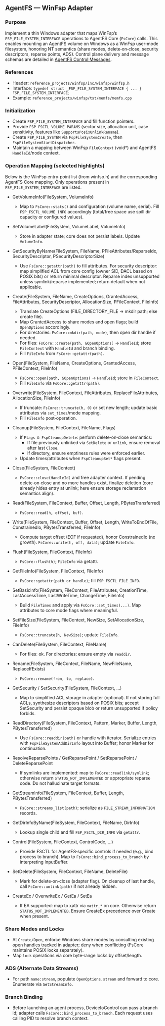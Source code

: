 ## AgentFS — WinFsp Adapter

### Purpose

Implement a thin Windows adapter that maps WinFsp’s `FSP_FILE_SYSTEM_INTERFACE` operations to AgentFS Core (`FsCore`) calls. This enables mounting an AgentFS volume on Windows as a WinFsp user‑mode filesystem, honoring NT semantics (share modes, delete‑on‑close, security descriptors, reparse points, ADS). Control plane delivery and message schemas are detailed in [AgentFS Control Messages](AgentFS%20Control%20Messages.md).

### References

- Header: `reference_projects/winfsp/inc/winfsp/winfsp.h`
- Interface: `typedef struct _FSP_FILE_SYSTEM_INTERFACE { ... } FSP_FILE_SYSTEM_INTERFACE;`
- Example: `reference_projects/winfsp/tst/memfs/memfs.cpp`

### Initialization

- Create `FSP_FILE_SYSTEM_INTERFACE` and fill function pointers.
- Provide `FSP_FSCTL_VOLUME_PARAMS` (sector size, allocation unit, case sensitivity, features like `SupportsPosixUnlinkRename`).
- Create `FSP_FILE_SYSTEM` via `FspFileSystemCreate`, then `FspFileSystemStartDispatcher`.
- Maintain a mapping between WinFsp `FileContext` (void\*) and AgentFS `HandleId`/node context.

### Operation Mapping (selected highlights)

Below is the WinFsp entry‑point list (from winfsp.h) and the corresponding AgentFS Core mapping. Only operations present in `FSP_FILE_SYSTEM_INTERFACE` are listed.

- GetVolumeInfo(FileSystem, VolumeInfo)
  - Map to `FsCore::stats()` and configuration (volume name, serial). Fill `FSP_FSCTL_VOLUME_INFO` accordingly (total/free space use spill dir capacity or configured values).

- SetVolumeLabel(FileSystem, VolumeLabel, VolumeInfo)
  - Store in adapter state; core does not persist labels. Update `VolumeInfo`.

- GetSecurityByName(FileSystem, FileName, PFileAttributes/ReparseIdx, SecurityDescriptor, PSecurityDescriptorSize)
  - Use `FsCore::getattr(path)` to fill attributes. For security descriptor: map simplified ACL from core config (owner SID, DACL based on POSIX bits) or return minimal descriptor. Reparse index unsupported unless symlink/reparse implemented; return default when not applicable.

- Create(FileSystem, FileName, CreateOptions, GrantedAccess, FileAttributes, SecurityDescriptor, AllocationSize, PFileContext, FileInfo)
  - Translate CreateOptions (FILE_DIRECTORY_FILE → mkdir path; else create file).
  - Map GrantedAccess to share modes and open flags; build `OpenOptions` accordingly.
  - For directories: `FsCore::mkdir(path, mode)`, then open dir handle if needed.
  - For files: `FsCore::create(path, &OpenOptions)` → `HandleId`; store `FileContext` with `HandleId` and branch binding.
  - Fill `FileInfo` from `FsCore::getattr(path)`.

- Open(FileSystem, FileName, CreateOptions, GrantedAccess, PFileContext, FileInfo)
  - `FsCore::open(path, &OpenOptions)` → `HandleId`; store in `FileContext`.
  - Fill `FileInfo` via `FsCore::getattr(path)`.

- Overwrite(FileSystem, FileContext, FileAttributes, ReplaceFileAttributes, AllocationSize, FileInfo)
  - If truncate: `FsCore::truncate(h, 0)` or set new length; update basic attributes via `set_times`/mode mapping.
  - Fill `FileInfo` post‑operation.

- Cleanup(FileSystem, FileContext, FileName, Flags)
  - If `Flags & FspCleanupDelete`: perform delete‑on‑close semantics:
    - If file previously unlinked via `SetDelete` or `unlink`, ensure removal after last `Close`.
    - If directory, ensure emptiness rules were enforced earlier.
  - Update times/attributes when `FspCleanupSet*` flags present.

- Close(FileSystem, FileContext)
  - `FsCore::close(HandleId)` and free adapter context. If pending delete‑on‑close and no more handles exist, finalize deletion (core already hides entry at unlink; here ensure storage reclamation semantics align).

- Read(FileSystem, FileContext, Buffer, Offset, Length, PBytesTransferred)
  - `FsCore::read(h, offset, buf)`.

- Write(FileSystem, FileContext, Buffer, Offset, Length, WriteToEndOfFile, ConstrainedIo, PBytesTransferred, FileInfo)
  - Compute target offset (EOF if requested), honor ConstrainedIo (no growth). `FsCore::write(h, off, data)`; update `FileInfo`.

- Flush(FileSystem, FileContext, FileInfo)
  - `FsCore::flush(h)`; `FileInfo` via getattr.

- GetFileInfo(FileSystem, FileContext, FileInfo)
  - `FsCore::getattr(path_or_handle)`; fill `FSP_FSCTL_FILE_INFO`.

- SetBasicInfo(FileSystem, FileContext, FileAttributes, CreationTime, LastAccessTime, LastWriteTime, ChangeTime, FileInfo)
  - Build `FileTimes` and apply via `FsCore::set_times(...)`. Map attributes to core mode flags where meaningful.

- SetFileSize(FileSystem, FileContext, NewSize, SetAllocationSize, FileInfo)
  - `FsCore::truncate(h, NewSize)`; update `FileInfo`.

- CanDelete(FileSystem, FileContext, FileName)
  - For files: ok. For directories: ensure empty via `readdir`.

- Rename(FileSystem, FileContext, FileName, NewFileName, ReplaceIfExists)
  - `FsCore::rename(from, to, replace)`.

- GetSecurity / SetSecurity(FileSystem, FileContext, ...)
  - Map to simplified ACL storage in adapter (optional). If not storing full ACLs, synthesize descriptors based on POSIX bits; accept SetSecurity and persist opaque blob or return unsupported if policy forbids.

- ReadDirectory(FileSystem, FileContext, Pattern, Marker, Buffer, Length, PBytesTransferred)
  - Use `FsCore::readdir(path)` or handle with iterator. Serialize entries with `FspFileSystemAddDirInfo` layout into Buffer; honor Marker for continuation.

- ResolveReparsePoints / GetReparsePoint / SetReparsePoint / DeleteReparsePoint
  - If symlinks are implemented: map to `FsCore::readlink/symlink`; otherwise return `STATUS_NOT_IMPLEMENTED` or appropriate reparse code. Do not hallucinate target formats.

- GetStreamInfo(FileSystem, FileContext, Buffer, Length, PBytesTransferred)
  - `FsCore::streams_list(path)`; serialize as `FILE_STREAM_INFORMATION` records.

- GetDirInfoByName(FileSystem, FileContext, FileName, DirInfo)
  - Lookup single child and fill `FSP_FSCTL_DIR_INFO` via `getattr`.

- Control(FileSystem, FileContext, ControlCode, ...)
  - Provide FSCTL for AgentFS‑specific controls if needed (e.g., bind process to branch). Map to `FsCore::bind_process_to_branch` by interpreting InputBuffer.

- SetDelete(FileSystem, FileContext, FileName, DeleteFile)
  - Mark for delete‑on‑close (adapter flag). On cleanup of last handle, call `FsCore::unlink(path)` if not already hidden.

- CreateEx / OverwriteEx / GetEa / SetEa
  - If EA supported: map to xattr via `xattr_*` on core. Otherwise return `STATUS_NOT_IMPLEMENTED`. Ensure CreateEx precedence over Create when present.

### Share Modes and Locks

- At `Create/Open`, enforce Windows share modes by consulting existing open handles tracked in adapter; deny when conflicting (FsCore maintains POSIX locks separately).
- Map `lock` operations via core byte‑range locks by offset/length.

### ADS (Alternate Data Streams)

- For path `name:stream`, populate `OpenOptions.stream` and forward to core. Enumerate via `GetStreamInfo`.

### Branch Binding

- Before launching an agent process, DeviceIoControl can pass a branch id; adapter calls `FsCore::bind_process_to_branch`. Each request uses calling PID to resolve branch context.
